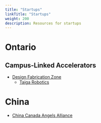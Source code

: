 ```yaml
---
title: "Startups"
linkTitle: "Startups"
weight: 200
description: Resources for startups
---
```


# Ontario

## Campus-Linked Accelerators

* [Design Fabrication Zone](https://dfz.ryerson.ca/)
   * [Taiga Robotics](https://dfz.ryerson.ca/portfolio/taiga-robotics/)
   
# China

* [China Canada Angels Alliance](http://www.cc-angels.com/wp/)
